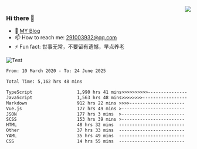 <img align='right' src='https://github-readme-stats.vercel.app/api?username=niaogege&show_icons=true&theme=radical'/>

### Hi there 👋

- 🌱 [MY Blog](https://bythewayer.com/)
- 📫 How to reach me: 291003932@qq.com
- ⚡ Fun fact:  世事无常，不要留有遗憾，早点养老

![Test](https://github-readme-stats.vercel.app/api/top-langs/?username=niaogege&layout=compact)

<!--START_SECTION:waka-->

```txt
From: 10 March 2020 - To: 24 June 2025

Total Time: 5,162 hrs 48 mins

TypeScript                 1,990 hrs 41 mins>>>>>>>>>>---------------   38.56 %
JavaScript                 1,563 hrs 48 mins>>>>>>>>-----------------   30.29 %
Markdown                   912 hrs 22 mins >>>>---------------------   17.67 %
Vue.js                     177 hrs 49 mins >------------------------   03.44 %
JSON                       177 hrs 3 mins  >------------------------   03.43 %
SCSS                       153 hrs 39 mins >------------------------   02.98 %
HTML                       48 hrs 32 mins  -------------------------   00.94 %
Other                      37 hrs 33 mins  -------------------------   00.73 %
YAML                       35 hrs 49 mins  -------------------------   00.69 %
CSS                        14 hrs 55 mins  -------------------------   00.29 %
```

<!--END_SECTION:waka-->
